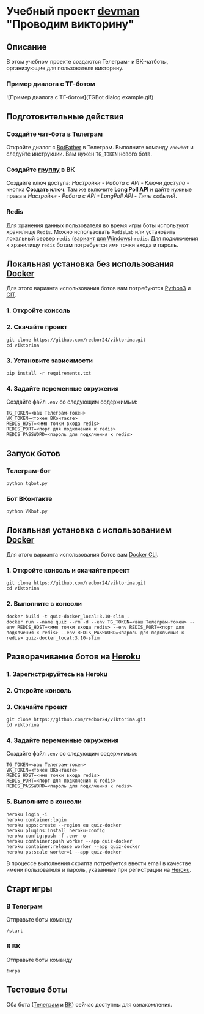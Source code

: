 # Учебный проект [devman](dvmn.org) "Проводим викторину"

## Описание
В этом учебном проекте создаются Телеграм- и ВК-чатботы, организующие для пользователя викторину. 

### Пример диалога с ТГ-ботом
![Пример диалога с ТГ-ботом](TGBot dialog example.gif)

## Подготовительные действия
### Создайте чат-бота в Телеграм
Откройте диалог с [BotFather](https://t.me/BotFather) в Телеграм. Выполните команду `/newbot` и следуйте инструкции. 
Вам нужен `TG_TOKEN` нового бота.

### Создайте [группу](https://vk.com/groups?tab=admin) в ВК
Создайте ключ доступа: *Настройки - Работа с API - Ключи доступа* - кнопка **Создать ключ**.
Там же включите **Long Poll API** и дайте нужные права в *Настройки - Работа с API - LongPoll API - Типы событий*.

### Redis
Для хранения данных пользователя во время игры боты используют хранилище `Redis`. 
Можно использовать `RedisLab` или установить локальный сервер `redis` 
([вариант для Windows](https://github.com/zkteco-home/redis-windows.git)) 
`redis`. Для подключения к хранилищу `redis` ботам потребуется имя точки входа и пароль.

## Локальная установка без использования [Docker](https://www.docker.com/)
Для этого варианта использования ботов вам потребуются [Python3](python.org) и [GIT](https://git-scm.com/downloads). 

### 1. Откройте консоль
### 2. Скачайте проект
```shell
git clone https://github.com/redbor24/viktorina.git
cd viktorina
```
### 3. Установите зависимости
```shell
pip install -r requirements.txt
```

### 4. Задайте переменные окружения
Создайте файл `.env` со следующим содержимым:
```
TG_TOKEN=<ваш Телеграм-токен>
VK_TOKEN=<токен ВКонтакте>
REDIS_HOST=<имя точки входа redis>
REDIS_PORT=<порт для подклчения к redis>
REDIS_PASSWORD=<пароль для подклчения к redis>
```

## Запуск ботов
### Телеграм-бот
```shell
python tgbot.py
```

### Бот ВКонтакте
```shell
python VKbot.py
```

## Локальная установка с использованием [Docker](https://www.docker.com/)
Для этого варианта использования ботов вам [Docker CLI](https://www.docker.com/). 

### 1. Откройте консоль и скачайте проект
```shell
git clone https://github.com/redbor24/viktorina.git
cd viktorina
```
### 2. Выполните в консоли
```shell
docker build -t quiz-docker_local:3.10-slim .
docker run --name quiz --rm -d --env TG_TOKEN=<ваш Телеграм-токен> --env REDIS_HOST=<имя точки входа redis> --env REDIS_PORT=<порт для подклчения к redis> --env REDIS_PASSWORD=<пароль для подклчения к redis> quiz-docker_local:3.10-slim
```

## Разворачивание ботов на [Heroku](https://heroku.com)
### 1. [Зарегистрируйтесь](https://id.heroku.com/login) на Heroku
### 2. Откройте консоль
### 3. Скачайте проект
```shell
git clone https://github.com/redbor24/viktorina.git
cd viktorina
```
### 4. Задайте переменные окружения
Создайте файл `.env` со следующим содержимым:
```
TG_TOKEN=<ваш Телеграм-токен>
VK_TOKEN=<токен ВКонтакте>
REDIS_HOST=<имя точки входа redis>
REDIS_PORT=<порт для подклчения к redis>
REDIS_PASSWORD=<пароль для подклчения к redis>
```
### 5. Выполните в консоли
```shell
heroku login -i
heroku container:login
heroku apps:create --region eu quiz-docker
heroku plugins:install heroku-config
heroku config:push -f .env -o
heroku container:push worker --app quiz-docker
heroku container:release worker --app quiz-docker
heroku ps:scale worker=1 --app quiz-docker
```
В процессе выполнения скрипта потребуется ввести email в качестве имени пользователя и пароль, указанные при регистрации
на [Heroku](https://heroku.com).

## Старт игры
### В Телеграм
Отправьте боты команду
```
/start
```
### В ВК
Отправьте боты команду
```
!игра
```

## Тестовые боты
Оба бота ([Телеграм](https://t.me/rdbQuiz_bot) и [ВК](https://vk.com/im?media=&sel=-216593240)) 
сейчас доступны для ознакомления.
